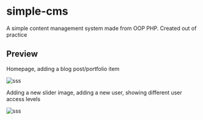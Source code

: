 # simple-cms
A simple content management system made from OOP PHP. Created out of practice

## Preview

Homepage, adding a blog post/portfolio item

![sss](demo.gif)

Adding a new slider image, adding a new user, showing different user access levels

![sss](demo2.gif)


